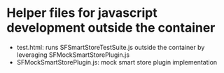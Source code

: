 # Helper files for javascript development outside the container

- test.html: runs SFSmartStoreTestSuite.js outside the container by leveraging SFMockSmartStorePlugin.js
- SFMockSmartStorePlugin.js: mock smart store plugin implementation